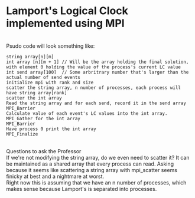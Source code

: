 # Lamport's Logical Clock implemented using MPI
</br>
Psudo code will look something like: 

```
string array[n][m]
int array [n][m + 1] // Will be the array holding the final solution, with element 0 holding the value of the process's current LC value 
int send array[100]  // Some arbritrary number that's larger than the actual number of send events
initialize mpi with rank and size
scatter the string array, n number of processes, each process will have string array[rank]
scatter the int array
Read the string array and for each send, record it in the send array 
MPI_Barrier
Calculate value of each event's LC values into the int array.
MPI_Gather for the int array
MPI_Barrier
Have process 0 print the int array
MPI_Finalize
```
</br>
Questions to ask the Professor
</br>
If we're not modifying the string array, do we even need to scatter it? It can be maintained as a shared array that every process can read.
Asking because it seems like scattering a string array with mpi_scatter seems finicky at best and a nightmare at worst.
</br>
Right now this is assuming that we have an n number of processes, which makes sense because Lamport's is separated into processes. 
</br>
